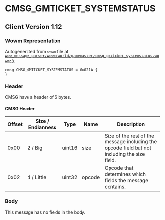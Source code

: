 # CMSG_GMTICKET_SYSTEMSTATUS

## Client Version 1.12

### Wowm Representation

Autogenerated from `wowm` file at [`wow_message_parser/wowm/world/gamemaster/cmsg_gmticket_systemstatus.wowm:3`](https://github.com/gtker/wow_messages/tree/main/wow_message_parser/wowm/world/gamemaster/cmsg_gmticket_systemstatus.wowm#L3).
```rust,ignore
cmsg CMSG_GMTICKET_SYSTEMSTATUS = 0x021A {
}
```
### Header

CMSG have a header of 6 bytes.

#### CMSG Header

| Offset | Size / Endianness | Type   | Name   | Description |
| ------ | ----------------- | ------ | ------ | ----------- |
| 0x00   | 2 / Big           | uint16 | size   | Size of the rest of the message including the opcode field but not including the size field.|
| 0x02   | 4 / Little        | uint32 | opcode | Opcode that determines which fields the message contains.|

### Body

This message has no fields in the body.

